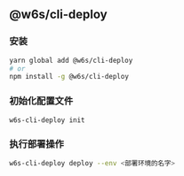 ## @w6s/cli-deploy

### 安装

```bash
yarn global add @w6s/cli-deploy
# or
npm install -g @w6s/cli-deploy
```

### 初始化配置文件

```sh
w6s-cli-deploy init
```

### 执行部署操作

```sh
w6s-cli-deploy deploy --env <部署环境的名字>
```
